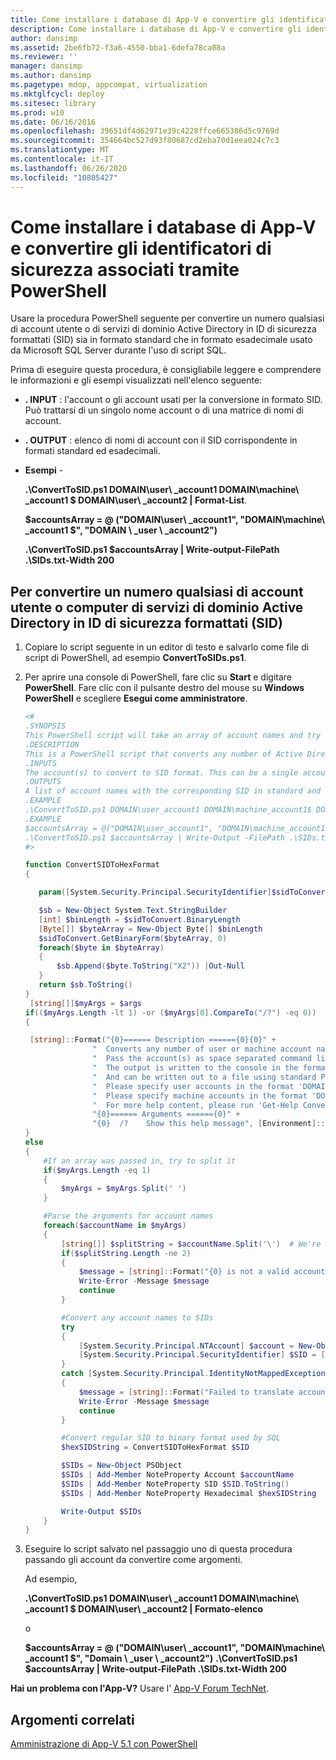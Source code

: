 ```yaml
---
title: Come installare i database di App-V e convertire gli identificatori di sicurezza associati tramite PowerShell
description: Come installare i database di App-V e convertire gli identificatori di sicurezza associati tramite PowerShell
author: dansimp
ms.assetid: 2be6fb72-f3a6-4550-bba1-6defa78ca08a
ms.reviewer: ''
manager: dansimp
ms.author: dansimp
ms.pagetype: mdop, appcompat, virtualization
ms.mktglfcycl: deploy
ms.sitesec: library
ms.prod: w10
ms.date: 06/16/2016
ms.openlocfilehash: 39651df4d62971e39c4228ffce665386d5c9769d
ms.sourcegitcommit: 354664bc527d93f80687cd2eba70d1eea024c7c3
ms.translationtype: MT
ms.contentlocale: it-IT
ms.lasthandoff: 06/26/2020
ms.locfileid: "10805427"
---
```

# Come installare i database di App-V e convertire gli identificatori di sicurezza associati tramite PowerShell

Usare la procedura PowerShell seguente per convertire un numero qualsiasi di account utente o di servizi di dominio Active Directory in ID di sicurezza formattati (SID) sia in formato standard che in formato esadecimale usato da Microsoft SQL Server durante l'uso di script SQL.

Prima di eseguire questa procedura, è consigliabile leggere e comprendere le informazioni e gli esempi visualizzati nell'elenco seguente:

- **. INPUT** : l'account o gli account usati per la conversione in formato SID. Può trattarsi di un singolo nome account o di una matrice di nomi di account.

- **. OUTPUT** : elenco di nomi di account con il SID corrispondente in formati standard ed esadecimali.

- **Esempi** -

    **.\\ConvertToSID.ps1 DOMAIN\\user\ _account1 DOMAIN\\machine\ _account1 $ DOMAIN\\user\ _account2 | Format-List**.

    **$accountsArray = @ ("DOMAIN\\user\ _account1", "DOMAIN\\machine\ _account1 $", "DOMAIN \ _user \ _account2")**

    **.\\ConvertToSID.ps1 $accountsArray | Write-output-FilePath .\\SIDs.txt-Width 200**

## Per convertire un numero qualsiasi di account utente o computer di servizi di dominio Active Directory in ID di sicurezza formattati (SID)

1. Copiare lo script seguente in un editor di testo e salvarlo come file di script di PowerShell, ad esempio **ConvertToSIDs.ps1**.
1. Per aprire una console di PowerShell, fare clic su **Start** e digitare **PowerShell**. Fare clic con il pulsante destro del mouse su **Windows PowerShell** e scegliere **Esegui come amministratore**.

   ```powershell
   <#
   .SYNOPSIS
   This PowerShell script will take an array of account names and try to convert each of them to the corresponding SID in standard and hexadecimal formats.
   .DESCRIPTION
   This is a PowerShell script that converts any number of Active Directory (AD) user or machine accounts into formatted Security Identifiers (SIDs) both in the standard format and in the hexadecimal format used by SQL server when running SQL scripts.
   .INPUTS
   The account(s) to convert to SID format. This can be a single account name or an array of account names. Please see examples below.
   .OUTPUTS
   A list of account names with the corresponding SID in standard and hexadecimal formats
   .EXAMPLE
   .\ConvertToSID.ps1 DOMAIN\user_account1 DOMAIN\machine_account1$ DOMAIN\user_account2 | Format-List
   .EXAMPLE
   $accountsArray = @("DOMAIN\user_account1", "DOMAIN\machine_account1$", "DOMAIN_user_account2")
   .\ConvertToSID.ps1 $accountsArray | Write-Output -FilePath .\SIDs.txt -Width 200
   #>

   function ConvertSIDToHexFormat
   {

      param([System.Security.Principal.SecurityIdentifier]$sidToConvert)

      $sb = New-Object System.Text.StringBuilder
      [int] $binLength = $sidToConvert.BinaryLength
      [Byte[]] $byteArray = New-Object Byte[] $binLength
      $sidToConvert.GetBinaryForm($byteArray, 0)
      foreach($byte in $byteArray)
      {
          $sb.Append($byte.ToString("X2")) |Out-Null
      }
      return $sb.ToString()
   }
    [string[]]$myArgs = $args
   if(($myArgs.Length -lt 1) -or ($myArgs[0].CompareTo("/?") -eq 0))
   {

    [string]::Format("{0}====== Description ======{0}{0}" +
                  "  Converts any number of user or machine account names to string and hexadecimal SIDs.{0}" +
                  "  Pass the account(s) as space separated command line parameters. (For example 'ConvertToSID.ps1 DOMAIN\Account1 DOMAIN\Account2 ...'){0}" +
                  "  The output is written to the console in the format 'Account name    SID as string   SID as hexadecimal'{0}" +
                  "  And can be written out to a file using standard PowerShell redirection{0}" +
                  "  Please specify user accounts in the format 'DOMAIN\username'{0}" +
                  "  Please specify machine accounts in the format 'DOMAIN\machinename$'{0}" +
                  "  For more help content, please run 'Get-Help ConvertToSID.ps1'{0}" +
                  "{0}====== Arguments ======{0}" +
                  "{0}  /?    Show this help message", [Environment]::NewLine)
   }
   else
   {
       #If an array was passed in, try to split it
       if($myArgs.Length -eq 1)
       {
           $myArgs = $myArgs.Split(' ')
       }

       #Parse the arguments for account names
       foreach($accountName in $myArgs)
       {
           [string[]] $splitString = $accountName.Split('\')  # We're looking for the format "DOMAIN\Account" so anything that does not match, we reject
           if($splitString.Length -ne 2)
           {
               $message = [string]::Format("{0} is not a valid account name. Expected format 'Domain\username' for user accounts or 'DOMAIN\machinename$' for machine accounts.", $accountName)
               Write-Error -Message $message
               continue
           }

           #Convert any account names to SIDs
           try
           {
               [System.Security.Principal.NTAccount] $account = New-Object System.Security.Principal.NTAccount($splitString[0], $splitString[1])
               [System.Security.Principal.SecurityIdentifier] $SID = [System.Security.Principal.SecurityIdentifier]($account.Translate([System.Security.Principal.SecurityIdentifier]))
           }
           catch [System.Security.Principal.IdentityNotMappedException]
           {
               $message = [string]::Format("Failed to translate account object '{0}' to a SID. Please verify that this is a valid user or machine account.", $account.ToString())
               Write-Error -Message $message
               continue
           }

           #Convert regular SID to binary format used by SQL
           $hexSIDString = ConvertSIDToHexFormat $SID

           $SIDs = New-Object PSObject
           $SIDs | Add-Member NoteProperty Account $accountName
           $SIDs | Add-Member NoteProperty SID $SID.ToString()
           $SIDs | Add-Member NoteProperty Hexadecimal $hexSIDString

           Write-Output $SIDs
       }
   }
   ```

1. Eseguire lo script salvato nel passaggio uno di questa procedura passando gli account da convertire come argomenti.

   Ad esempio,

   **.\\ConvertToSID.ps1 DOMAIN\\user\ _account1 DOMAIN\\machine\ _account1 $ DOMAIN\\user\ _account2 | Formato-elenco**
   
   o
   
   **$accountsArray = @ ("DOMAIN\\user\ _account1", "DOMAIN\\machine\ _account1 $", "Domain \ _user \ _account2")** 
    **.\\ConvertToSID.ps1 $accountsArray | Write-output-FilePath .\\SIDs.txt-Width 200**

**Hai un problema con l'App-V?** Usare l' [App-V Forum TechNet](https://social.technet.microsoft.com/Forums/home?forum=mdopappv).

## Argomenti correlati

[Amministrazione di App-V 5.1 con PowerShell](administering-app-v-51-by-using-powershell.md)
